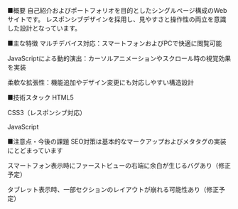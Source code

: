 ■概要
自己紹介およびポートフォリオを目的としたシングルページ構成のWebサイトです。
レスポンシブデザインを採用し、見やすさと操作性の両立を意識した設計となっています。

■主な特徴
マルチデバイス対応：スマートフォンおよびPCで快適に閲覧可能

JavaScriptによる動的演出：カーソルアニメーションやスクロール時の視覚効果を実装

柔軟な拡張性：機能追加やデザイン変更にも対応しやすい構造設計

■技術スタック
HTML5

CSS3（レスポンシブ対応）

JavaScript

■注意点・今後の課題
SEO対策は基本的なマークアップおよびメタタグの実装にとどまっています

スマートフォン表示時にファーストビューの右端に余白が生じるバグあり（修正予定）

タブレット表示時、一部セクションのレイアウトが崩れる可能性あり（修正予定）
